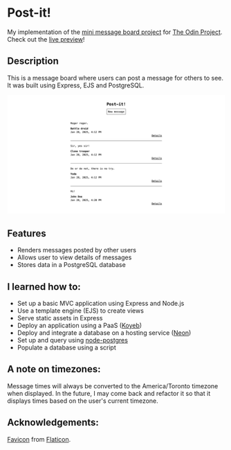 # Post-it!

My implementation of the [mini message board project](https://www.theodinproject.com/lessons/node-path-nodejs-mini-message-board) for [The Odin Project](https://theodinproject.com/). Check out the [live preview](https://surprising-doralia-jooo-lee-b92fcbf6.koyeb.app/)!

## Description

This is a message board where users can post a message for others to see. It was built using Express, EJS and PostgreSQL.

![Screenshot of Post-it! homepage](./public/demo-img.png)

## Features

- Renders messages posted by other users
- Allows user to view details of messages
- Stores data in a PostgreSQL database

## I learned how to:

- Set up a basic MVC application using Express and Node.js
- Use a template engine (EJS) to create views
- Serve static assets in Express
- Deploy an application using a PaaS ([Koyeb](https://www.koyeb.com/))
- Deploy and integrate a database on a hosting service ([Neon](https://neon.tech/))
- Set up and query using [node-postgres](https://node-postgres.com/)
- Populate a database using a script

## A note on timezones:

Message times will always be converted to the America/Toronto timezone when displayed. In the future, I may come back and refactor it so that it displays times based on the user's current timezone.

## Acknowledgements:

[Favicon](https://www.flaticon.com/free-icon/sticky-note_4434927?term=sticky+note&page=1&position=15&origin=tag&related_id=4434927) from [Flaticon](https://www.flaticon.com/).
